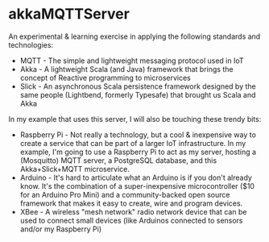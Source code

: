 # akkaMQTTServer
An experimental &amp; learning exercise in applying the following standards
and technologies:

* MQTT - The simple and lightweight messaging protocol used in IoT
* Akka - A lightweight Scala (and Java) framework that brings the concept of Reactive programming to microservices
* Slick - An asynchronous Scala persistence framework designed by the same people (Lightbend, formerly Typesafe) that brought us Scala and Akka

In my example that uses this server, I will also be touching these trendy bits:

* Raspberry Pi - Not really a technology, but a cool &amp; inexpensive way to create a  service that can be part of a larger IoT infrastructure. In my example, I'm going to use a Raspberry Pi to act as my server, hosting a (Mosquitto) MQTT server, a PostgreSQL database, and this Akka+Slick+MQTT microservice.
* Arduino - It's hard to articulate what an Arduino is if you don't already know. It's the combination of a super-inexpensive microcontroller ($10 for an Arduino Pro Mini) and a community-backed open source framework that makes it easy to create, wire and program devices.
* XBee - A wireless "mesh network" radio network device that can be used to connect small devices (like Arduinos connected to sensors and/or my Raspberry Pi)



 

